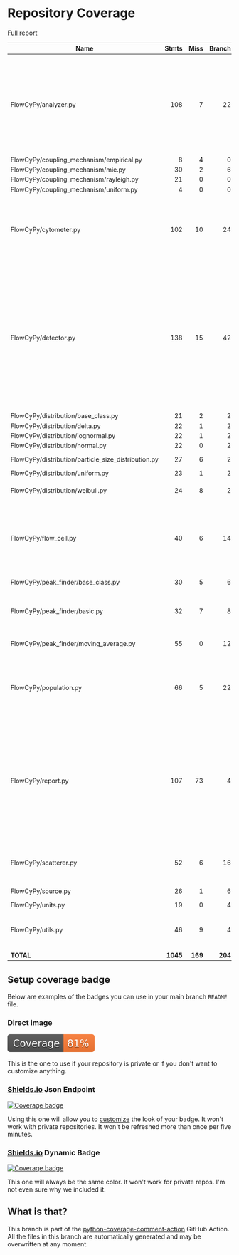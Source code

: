 # Repository Coverage

[Full report](https://htmlpreview.github.io/?https://github.com/MartinPdeS/FlowCyPy/blob/python-coverage-comment-action-data/htmlcov/index.html)

| Name                                                  |    Stmts |     Miss |   Branch |   BrPart |   Cover |   Missing |
|------------------------------------------------------ | -------: | -------: | -------: | -------: | ------: | --------: |
| FlowCyPy/analyzer.py                                  |      108 |        7 |       22 |        6 |     90% |159-160, 222, 244-245, 268->259, 319->327, 327->293, 340-346 |
| FlowCyPy/coupling\_mechanism/empirical.py             |        8 |        4 |        0 |        0 |     50% |     37-46 |
| FlowCyPy/coupling\_mechanism/mie.py                   |       30 |        2 |        6 |        2 |     89% |    31, 78 |
| FlowCyPy/coupling\_mechanism/rayleigh.py              |       21 |        0 |        0 |        0 |    100% |           |
| FlowCyPy/coupling\_mechanism/uniform.py               |        4 |        0 |        0 |        0 |    100% |           |
| FlowCyPy/cytometer.py                                 |      102 |       10 |       24 |        4 |     87% |52->exit, 140-141, 182, 187-190, 243-249 |
| FlowCyPy/detector.py                                  |      138 |       15 |       42 |       12 |     82% |81->80, 93->92, 111, 115->114, 133, 137->136, 153, 157->156, 175, 183, 189-191, 223-229, 346, 479 |
| FlowCyPy/distribution/base\_class.py                  |       21 |        2 |        2 |        0 |     91% |    26, 30 |
| FlowCyPy/distribution/delta.py                        |       22 |        1 |        2 |        0 |     96% |        86 |
| FlowCyPy/distribution/lognormal.py                    |       22 |        1 |        2 |        0 |     96% |        94 |
| FlowCyPy/distribution/normal.py                       |       22 |        0 |        2 |        0 |    100% |           |
| FlowCyPy/distribution/particle\_size\_distribution.py |       27 |        6 |        2 |        0 |     79% |90-97, 100 |
| FlowCyPy/distribution/uniform.py                      |       23 |        1 |        2 |        0 |     96% |        98 |
| FlowCyPy/distribution/weibull.py                      |       24 |        8 |        2 |        0 |     69% |39, 55-57, 76-81 |
| FlowCyPy/flow\_cell.py                                |       40 |        6 |       14 |        6 |     78% |40->39, 54, 58->57, 72, 76->75, 90, 120-121, 124 |
| FlowCyPy/peak\_finder/base\_class.py                  |       30 |        5 |        6 |        1 |     83% | 38-46, 88 |
| FlowCyPy/peak\_finder/basic.py                        |       32 |        7 |        8 |        2 |     72% |81->exit, 86->85, 100-119 |
| FlowCyPy/peak\_finder/moving\_average.py              |       55 |        0 |       12 |        2 |     97% |91->94, 137->136 |
| FlowCyPy/population.py                                |       66 |        5 |       22 |        8 |     85% |57->56, 71, 75->74, 89, 93->92, 107, 115, 199 |
| FlowCyPy/report.py                                    |      107 |       73 |        4 |        0 |     32% |13, 45-49, 53-58, 62-64, 68-76, 80-93, 97-133, 137-154, 158-162, 166, 179-190, 196-244 |
| FlowCyPy/scatterer.py                                 |       52 |        6 |       16 |        3 |     87% |99-103, 106->71, 151 |
| FlowCyPy/source.py                                    |       26 |        1 |        6 |        2 |     91% |42->41, 60 |
| FlowCyPy/units.py                                     |       19 |        0 |        4 |        0 |    100% |           |
| FlowCyPy/utils.py                                     |       46 |        9 |        4 |        1 |     80% |25, 30, 79-84, 88-89, 110, 119 |
|                                             **TOTAL** | **1045** |  **169** |  **204** |   **49** | **82%** |           |


## Setup coverage badge

Below are examples of the badges you can use in your main branch `README` file.

### Direct image

[![Coverage badge](https://raw.githubusercontent.com/MartinPdeS/FlowCyPy/python-coverage-comment-action-data/badge.svg)](https://htmlpreview.github.io/?https://github.com/MartinPdeS/FlowCyPy/blob/python-coverage-comment-action-data/htmlcov/index.html)

This is the one to use if your repository is private or if you don't want to customize anything.

### [Shields.io](https://shields.io) Json Endpoint

[![Coverage badge](https://img.shields.io/endpoint?url=https://raw.githubusercontent.com/MartinPdeS/FlowCyPy/python-coverage-comment-action-data/endpoint.json)](https://htmlpreview.github.io/?https://github.com/MartinPdeS/FlowCyPy/blob/python-coverage-comment-action-data/htmlcov/index.html)

Using this one will allow you to [customize](https://shields.io/endpoint) the look of your badge.
It won't work with private repositories. It won't be refreshed more than once per five minutes.

### [Shields.io](https://shields.io) Dynamic Badge

[![Coverage badge](https://img.shields.io/badge/dynamic/json?color=brightgreen&label=coverage&query=%24.message&url=https%3A%2F%2Fraw.githubusercontent.com%2FMartinPdeS%2FFlowCyPy%2Fpython-coverage-comment-action-data%2Fendpoint.json)](https://htmlpreview.github.io/?https://github.com/MartinPdeS/FlowCyPy/blob/python-coverage-comment-action-data/htmlcov/index.html)

This one will always be the same color. It won't work for private repos. I'm not even sure why we included it.

## What is that?

This branch is part of the
[python-coverage-comment-action](https://github.com/marketplace/actions/python-coverage-comment)
GitHub Action. All the files in this branch are automatically generated and may be
overwritten at any moment.